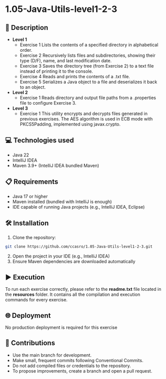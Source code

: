 # 1.05-Java-Utils-level1-2-3

## 📄 Description

- **Level 1**
  - Exercise 1
    Lists the contents of a specified directory in alphabetical order.
  - Exercise 2
    Recursively lists files and subdirectories, showing their type (D/F), name, and last modification date.
  - Exercise 3
    Saves the directory tree (from Exercise 2) to a text file instead of printing it to the console.
  - Exercise 4
    Reads and prints the contents of a .txt file.
  - Exercise 5
    Serializes a Java object to a file and deserializes it back to an object.
- **Level 2**
  - Exercise 1
    Reads directory and output file paths from a .properties file to configure Exercise 3.
- **Level 3**
  - Exercise 1
    This utility encrypts and decrypts files generated in previous exercises.
    The AES algorithm is used in ECB mode with PKCS5Padding, implemented using javax.crypto.

## 💻 Technologies used

- Java 22
- IntelliJ IDEA
- Maven 3.9+ (IntelliJ IDEA bundled Maven)

## 📋 Requirements

- Java 17 or higher
- Maven installed (bundled with IntelliJ is enough)
- IDE capable of running Java projects (e.g., IntelliJ IDEA, Eclipse)

## 🛠️ Installation

1. Clone the repository:

```bash
git clone https://github.com/ccasro/1.05-Java-Utils-level1-2-3.git
```

2. Open the project in your IDE (e.g., IntelliJ IDEA)
3. Ensure Maven dependencies are downloaded automatically

## ▶️ Execution

To run each exercise correctly, please refer to the **readme.txt** file located in the **resources** folder. It contains 
all the compilation and execution commands for every exercise.

## 🌐 Deployment

No production deployment is required for this exercise

## 🤝 Contributions

- Use the main branch for development.
- Make small, frequent commits following Conventional Commits.
- Do not add compiled files or credentials to the repository.
- To propose improvements, create a branch and open a pull request.
